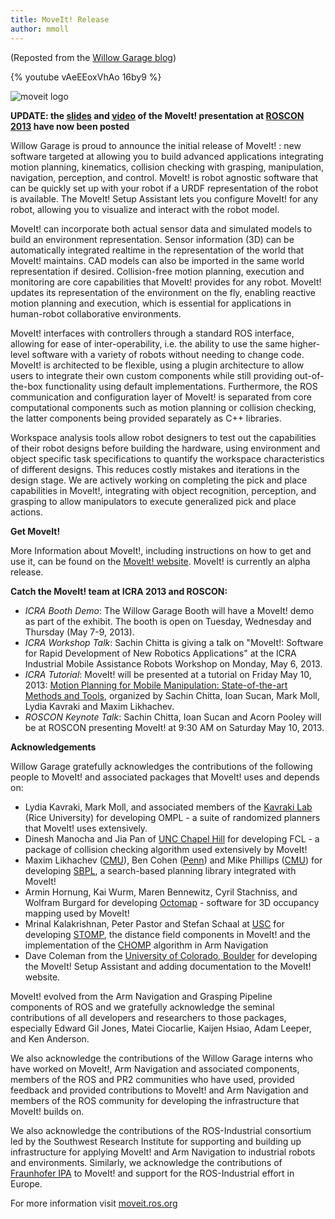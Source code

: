 ```yaml
---
title: MoveIt! Release
author: mmoll
---
```

(Reposted from the <a href="http://www.willowgarage.com/blog/2013/05/06/moveit">Willow Garage blog</a>)

{% youtube vAeEEoxVhAo 16by9 %}


<img src="http://moveit.ros.org/wordpress/wp-content/uploads/2014/01/moveit-title-small.png" alt="moveit logo">

**UPDATE: the <a href="http://people.willowgarage.com/sachinc/talks/ROSCON_2013/">slides</a> and <a href="https://vimeo.com/66567049">video</a> of the MoveIt! presentation at <a href="http://roscon.ros.org/2013">ROSCON 2013</a> have now been posted**

Willow Garage is proud to announce the initial release of MoveIt! : new software targeted at allowing you to build advanced applications integrating motion planning, kinematics, collision checking with grasping, manipulation, navigation, perception, and control. MoveIt! is robot agnostic software that can be quickly set up with your robot if a URDF representation of the robot is available. The MoveIt! Setup Assistant lets you configure MoveIt! for any robot, allowing you to visualize and interact with the robot model.

MoveIt! can incorporate both actual sensor data and simulated models to build an environment representation. Sensor information (3D) can be automatically integrated realtime in the representation of the world that MoveIt! maintains. CAD models can also be imported in the same world representation if desired. Collision-free motion planning, execution and monitoring are core capabilities that MoveIt! provides for any robot. MoveIt! updates its representation of the environment on the fly, enabling reactive motion planning and execution, which is essential for applications in human-robot collaborative environments.

MoveIt! interfaces with controllers through a standard ROS interface, allowing for ease of inter-operability, i.e. the ability to use the same higher-level software with a variety of robots without needing to change code. MoveIt! is architected to be flexible, using a plugin architecture to allow users to integrate their own custom components while still providing out-of-the-box functionality using default implementations. Furthermore, the ROS communication and configuration layer of MoveIt! is separated from core computational components such as motion planning or collision checking, the latter components being provided separately as C++ libraries.

Workspace analysis tools allow robot designers to test out the capabilities of their robot designs before building the hardware, using environment and object specific task specifications to quantify the workspace characteristics of different designs. This reduces costly mistakes and iterations in the design stage. We are actively working on completing the pick and place capabilities in MoveIt!, integrating with object recognition, perception, and grasping to allow manipulators to execute generalized pick and place actions.

**Get MoveIt!**

More Information about MoveIt!, including instructions on how to get and use it, can be found on the <a target="_blank" title="http://moveit.ros.org" href="http://moveit.ros.org">MoveIt! website</a>. MoveIt! is currently an alpha release.

**Catch the MoveIt! team at ICRA 2013 and ROSCON:**

- <i>ICRA Booth Demo</i>: The Willow Garage Booth will have a MoveIt! demo as part of the exhibit. The booth is open on Tuesday, Wednesday and Thursday (May 7-9, 2013).
- <i>ICRA Workshop Talk</i>: Sachin Chitta is giving a talk on "MoveIt!: Software for Rapid Development of New Robotics Applications" at the ICRA Industrial Mobile Assistance Robots Workshop on Monday, May 6, 2013.
- <i>ICRA Tutorial</i>: MoveIt! will be presented at a tutorial on Friday May 10, 2013: <a href="http://moveit.ros.org/wiki/index.php/Tutorials/ICRA2013">Motion Planning for Mobile Manipulation: State-of-the-art Methods and Tools</a>, organized by Sachin Chitta, Ioan Sucan, Mark Moll, Lydia Kavraki and Maxim Likhachev.
- <i>ROSCON Keynote Talk</i>: Sachin Chitta, Ioan Sucan and Acorn Pooley will be at ROSCON presenting MoveIt! at 9:30 AM on Saturday May 10, 2013.

**Acknowledgements**

Willow Garage gratefully acknowledges the contributions of the following people to MoveIt! and associated packages that MoveIt! uses and depends on:

- Lydia Kavraki, Mark Moll, and associated members of the <a target="_blank" title="http://www.kavrakilab.org" href="http://www.kavrakilab.org">Kavraki Lab</a> (Rice University) for developing OMPL - a suite of randomized planners that MoveIt! uses extensively.
- Dinesh Manocha and Jia Pan of <a target="_blank" title="http://unc.edu" href="http://unc.edu">UNC Chapel Hill</a> for developing FCL - a package of collision checking algorithm used extensively by MoveIt!
- Maxim Likhachev (<a target="_blank" title="https://www.ri.cmu.edu" href="https://www.ri.cmu.edu">CMU</a>), Ben Cohen (<a target="_blank" title="https://www.grasp.upenn.edu" href="https://www.grasp.upenn.edu">Penn</a>) and Mike Phillips (<a target="_blank" title="http://www.ri.cmu.edu" href="/">CMU</a>) for developing <a target="_blank" title="http://www.ros.org/wiki/sbpl" href="http://www.ros.org/wiki/sbpl">SBPL</a>, a search-based planning library integrated with MoveIt!
- Armin Hornung, Kai Wurm, Maren Bennewitz, Cyril Stachniss, and Wolfram Burgard for developing <a title="http://www.ros.org/wiki/octomap" href="http://www.ros.org/wiki/octomap">Octomap</a> - software for 3D occupancy mapping used by MoveIt!
- Mrinal Kalakrishnan, Peter Pastor and Stefan Schaal at <a target="_blank" title="http://robotics.usc.edu" href="http://robotics.usc.edu">USC</a> for developing <a target="_blank" title="http://www.ros.org/wiki/Papers/ICRA2011_Kalakrishnan" href="http://www.ros.org/wiki/Papers/ICRA2011_Kalakrishnan">STOMP</a>, the distance field components in MoveIt! and the implementation of the <a target="_blank" title="http://www.ros.org/wiki/chomp_motion_planner" href="http://www.ros.org/wiki/chomp_motion_planner">CHOMP</a> algorithm in Arm Navigation
- Dave Coleman from the <a target="_blank" title="http://www.colorado.edu" href="http://www.colorado.edu">University of Colorado, Boulder</a> for developing the MoveIt! Setup Assistant and adding documentation to the MoveIt! website.

MoveIt! evolved from the Arm Navigation and Grasping Pipeline components of ROS and we gratefully acknowledge the seminal contributions of all developers and researchers to those packages, especially Edward Gil Jones, Matei Ciocarlie, Kaijen Hsiao, Adam Leeper, and Ken Anderson.

We also acknowledge the contributions of the Willow Garage interns who have worked on MoveIt!, Arm Navigation and associated components, members of the ROS and PR2 communities who have used, provided feedback and provided contributions to MoveIt! and Arm Navigation and members of the ROS community for developing the infrastructure that MoveIt! builds on.

We also acknowledge the contributions of the ROS-Industrial consortium led by the Southwest Research Institute for supporting and building up infrastructure for applying MoveIt! and Arm Navigation to industrial robots and environments. Similarly, we acknowledge the contributions of <a target="_blank" title="http://www.ipa.fraunhofer.de/index.php?L=2" href="http://www.ipa.fraunhofer.de/index.php?L=2">Fraunhofer IPA</a> to MoveIt! and support for the ROS-Industrial effort in Europe.

For more information visit <a target="_blank" title="moveit.ros.org" href="http://moveit.ros.org">moveit.ros.org</a>
